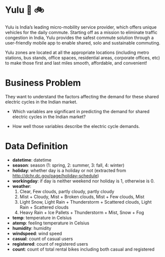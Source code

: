 # Yulu 🛵 🚲

Yulu is India’s leading micro-mobility service provider, which offers unique vehicles for the daily commute. Starting off as a mission to eliminate traffic congestion in India, Yulu provides the safest commute solution through a user-friendly mobile app to enable shared, solo and sustainable commuting.

Yulu zones are located at all the appropriate locations (including metro stations, bus stands, office spaces, residential areas, corporate offices, etc) to make those first and last miles smooth, affordable, and convenient!

# Business Problem

They want to understand the factors affecting the demand for these shared electric cycles in the Indian market.

- Which variables are significant in predicting the demand for shared electric cycles in the Indian market?

- How well those variables describe the electric cycle demands.

# Data Definition
 - **datetime**: datetime
 - **season**: season (1: spring, 2: summer, 3: fall, 4: winter)
 - **holiday**: whether day is a holiday or not (extracted from http://dchr.dc.gov/page/holiday-schedule)
 - **workingday**: if day is neither weekend nor holiday is 1, otherwise is 0.
 - **weather**:
    1. Clear, Few clouds, partly cloudy, partly cloudy
    2. Mist + Cloudy, Mist + Broken clouds, Mist + Few clouds, Mist
    3. Light Snow, Light Rain + Thunderstorm + Scattered clouds, Light Rain + Scattered clouds
    4. Heavy Rain + Ice Pallets + Thunderstorm + Mist, Snow + Fog
 - **temp**: temperature in Celsius
 - **atemp**: feeling temperature in Celsius
 - **humidity**: humidity
 - **windspeed**: wind speed
 - **casual**: count of casual users
 - **registered**: count of registered users
 - **count**: count of total rental bikes including both casual and registered